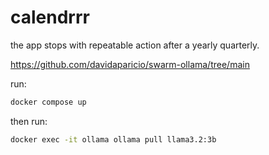 # calendrrr

the app stops with repeatable action after a yearly quarterly.

https://github.com/davidaparicio/swarm-ollama/tree/main

run:
```cmd
docker compose up
``` 

then run:
```cmd
docker exec -it ollama ollama pull llama3.2:3b
```